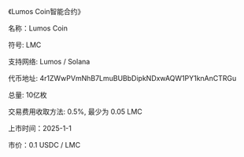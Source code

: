 《Lumos Coin智能合约》


名称：Lumos Coin

符号: LMC

支持网络: Lumos / Solana

代币地址: 4r1ZWwPVmNhB7LmuBUBbDipkNDxwAQW1PY1knAnCTRGu

总量: 10亿枚

交易费用收取方法: 0.5%, 最少为 0.05 LMC

上市时间：2025-1-1

市价：0.1 USDC / LMC

